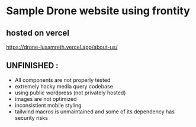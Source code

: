 # Sample Drone website using frontity 

## hosted on vercel 
https://drone-lusamreth.vercel.app/about-us/

## UNFINISHED :
- All components are not properly tested
- extremely hacky media query codebase
- using public wordpress (not privately hosted)
- images are not optimized
- inconsistient mobile styling
- tailwind macros is unmaintained and some of its dependency has security risks


